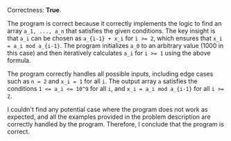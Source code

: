 Correctness: **True**.

The program is correct because it correctly implements the logic to find an array `a_1, ..., a_n` that satisfies the given conditions. The key insight is that `a_i` can be chosen as `a_{i-1} + x_i` for `i >= 2`, which ensures that `x_i = a_i mod a_{i-1}`. The program initializes `a_0` to an arbitrary value (1000 in this case) and then iteratively calculates `a_i` for `i >= 1` using the above formula.

The program correctly handles all possible inputs, including edge cases such as `n = 2` and `x_i = 1` for all `i`. The output array `a` satisfies the conditions `1 <= a_i <= 10^9` for all `i`, and `x_i = a_i mod a_{i-1}` for all `i >= 2`.

I couldn't find any potential case where the program does not work as expected, and all the examples provided in the problem description are correctly handled by the program. Therefore, I conclude that the program is correct.